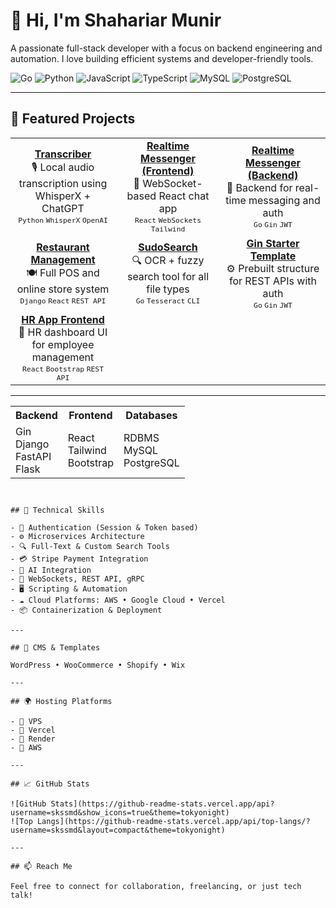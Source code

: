 # 👋 Hi, I'm Shahariar Munir

A passionate full-stack developer with a focus on backend engineering and automation. I love building efficient systems and developer-friendly tools.

![Go](https://img.shields.io/badge/-Go-00ADD8?style=flat&logo=go&logoColor=white)
![Python](https://img.shields.io/badge/-Python-3776AB?style=flat&logo=python&logoColor=white)
![JavaScript](https://img.shields.io/badge/-JavaScript-F7DF1E?style=flat&logo=javascript&logoColor=black)
![TypeScript](https://img.shields.io/badge/-TypeScript-3178C6?style=flat&logo=typescript&logoColor=white)
![MySQL](https://img.shields.io/badge/-MySQL-4479A1?style=flat&logo=mysql&logoColor=white)
![PostgreSQL](https://img.shields.io/badge/-PostgreSQL-4169E1?style=flat&logo=postgresql&logoColor=white)

---

## 📂 Featured Projects

<div align="center">
  
<table>
  <tr>
    <td width="30%" align="center">
      <a href="https://github.com/skssmd/transcriber"><strong>Transcriber</strong></a><br>
      🎙️ Local audio transcription using WhisperX + ChatGPT<br>
      <sub><code>Python</code> <code>WhisperX</code> <code>OpenAI</code></sub>
    </td>
    <td width="30%" align="center">
      <a href="https://github.com/skssmd/Realtime-Messenger"><strong>Realtime Messenger (Frontend)</strong></a><br>
      💬 WebSocket-based React chat app<br>
      <sub><code>React</code> <code>WebSockets</code> <code>Tailwind</code></sub>
    </td>
    <td width="30%" align="center">
      <a href="https://github.com/skssmd/Realtime-Messanger-Backend"><strong>Realtime Messenger (Backend)</strong></a><br>
      🔌 Backend for real-time messaging and auth<br>
      <sub><code>Go</code> <code>Gin</code> <code>JWT</code></sub>
    </td>
  </tr>
  <tr>
    <td width="30%" align="center">
      <a href="https://github.com/skssmd/Restaurant-Management-and-Ecommerce-Store"><strong>Restaurant Management</strong></a><br>
      🍽️ Full POS and online store system<br>
      <sub><code>Django</code> <code>React</code> <code>REST API</code></sub>
    </td>
    <td width="30%" align="center">
      <a href="https://github.com/skssmd/sudosearch"><strong>SudoSearch</strong></a><br>
      🔍 OCR + fuzzy search tool for all file types<br>
      <sub><code>Go</code> <code>Tesseract</code> <code>CLI</code></sub>
    </td>
    <td width="30%" align="center">
      <a href="https://github.com/skssmd/golang-gin_starter"><strong>Gin Starter Template</strong></a><br>
      ⚙️ Prebuilt structure for REST APIs with auth<br>
      <sub><code>Go</code> <code>Gin</code> <code>JWT</code></sub>
    </td>
  </tr>
  <tr>
    <td width="30%" align="center">
      <a href="https://github.com/skssmd/Hr-Solution-App-Frontend-"><strong>HR App Frontend</strong></a><br>
      👥 HR dashboard UI for employee management<br>
      <sub><code>React</code> <code>Bootstrap</code> <code>REST API</code></sub>
    </td>
    <td width="30%" align="center"> </td>
    <td width="30%" align="center"> </td>
  </tr>
</table>

</div>

---

<table>
  <tr>
    <th>Backend</th>
    <th>Frontend</th>
    <th>Databases</th>
  </tr>
  <tr>
    <td>Gin<br>Django<br>FastAPI<br>Flask</td>
    <td>React<br>Tailwind<br>Bootstrap</td>
    <td>RDBMS<br>MySQL<br>PostgreSQL</td>
  </tr>
</table>


```


## 🧩 Technical Skills

- 🔐 Authentication (Session & Token based)
- ⚙️ Microservices Architecture
- 🔍 Full-Text & Custom Search Tools
- 💳 Stripe Payment Integration
- 🤖 AI Integration
- 🔌 WebSockets, REST API, gRPC
- 🖥️ Scripting & Automation
- ☁️ Cloud Platforms: AWS • Google Cloud • Vercel
- 📦 Containerization & Deployment

---

## 🛒 CMS & Templates

WordPress • WooCommerce • Shopify • Wix

---

## 🌍 Hosting Platforms

- 🔹 VPS
- 🔹 Vercel
- 🔹 Render
- 🔹 AWS

---

## 📈 GitHub Stats

![GitHub Stats](https://github-readme-stats.vercel.app/api?username=skssmd&show_icons=true&theme=tokyonight)
![Top Langs](https://github-readme-stats.vercel.app/api/top-langs/?username=skssmd&layout=compact&theme=tokyonight)

---

## 📫 Reach Me

Feel free to connect for collaboration, freelancing, or just tech talk!
